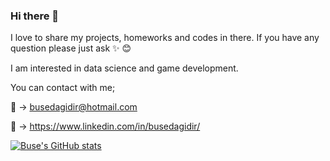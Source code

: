 ### Hi there 👋

<!--
**busedagidir/busedagidir** is a ✨ _special_ ✨ repository because its `README.md` (this file) appears on your GitHub profile.

Here are some ideas to get you started:

- 🔭 I’m currently working on ...
- 🌱 I’m currently learning ...
- 👯 I’m looking to collaborate on ...
- 🤔 I’m looking for help with ...
- 💬 Ask me about ...
- 📫 How to reach me: ...
- 😄 Pronouns: ...
- ⚡ Fun fact: ...
-->

I love to share my projects, homeworks and codes in there. If you have any question please just ask :sparkles:  :blush:

I am interested in data science and game development.


You can contact with me;

:email: ->  busedagidir@hotmail.com

:link:  ->  https://www.linkedin.com/in/busedagidir/


[![Buse's GitHub stats](https://github-readme-stats.vercel.app/api?username=busedagidir)](https://github.com/busedagidir/github-readme-stats)

